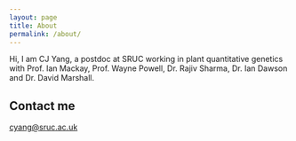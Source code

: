 ```yaml
---
layout: page
title: About
permalink: /about/
---
```


Hi, I am CJ Yang, a postdoc at SRUC working in plant quantitative genetics with Prof. Ian Mackay, Prof. Wayne Powell, Dr. Rajiv Sharma, Dr. Ian Dawson and Dr. David Marshall.

## Contact me

[cyang@sruc.ac.uk](mailto:cyang@sruc.ac.uk)
